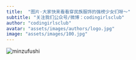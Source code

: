 ```yaml
---
title:  "图片·大家快来看看穿民族服饰的强榜少女们呀～"
subtitle: "关注我们公众号/微博：codingirlsclub"
author: "codingirlsclub"
avatar: "assets/images/authors/logo.jpg"
image: "assets/images/100.jpg"
---
```


![minzufushi](/asserts/images/阿牛2.jpg)
